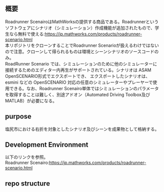 ## 概要
Roadrunner ScenairoはMathWorksの提供する商品である。Roadrunnerというソフトウェアにシナリオ（シミュレーション）作成機能が追加されたもので、学生なら無料で使える:https://jp.mathworks.com/products/roadrunner-scenario.html  
本リポジトリをクローンすることでRoadrunner Scenarioが扱えるわけではないので注意。クローンして得られるものは環境とシーンシナリオのソースコードのみ。  
RoadRunner Scenario では、シミュレーションのために他のシミュレーターに接続するためのエディター内再生がサポートされている。シナリオは ASAM OpenSCENARIO形式でエクスポートでき、
エクスポートしたシナリオは、esmini などの OpenSCENARIO 対応の任意のシミュレーターやプレーヤーで使用できる。なお、Roadrunner Scenairo単体ではシミュレーションのパラメータを取得することは難しく、別途アドオン（Automated Driving Toolbox及びMATLAB）が必要になる。

## purpose
塩尻市における右折を対象としたシナリオ及びシーンを成果物として格納する。  

## Development Environment
以下のリンクを参照。  
Roadrunner Scenairo:https://jp.mathworks.com/products/roadrunner-scenario.html  

## repo structure
